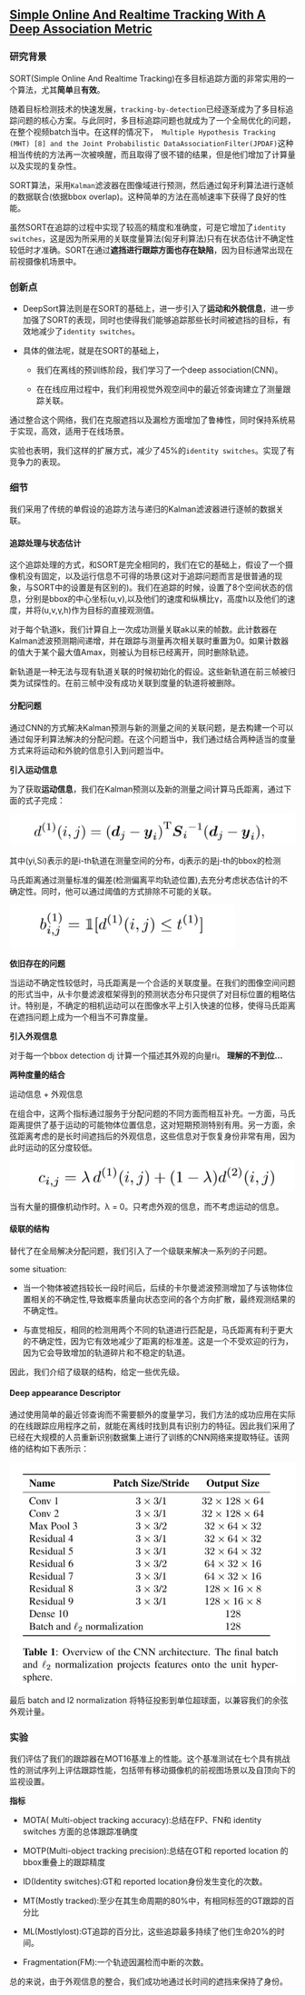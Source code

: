 ## [Simple Online And Realtime Tracking With A Deep Association Metric](./attachments/deep_sort.pdf)
### 研究背景

SORT(Simple Online And Realtime Tracking)在多目标追踪方面的非常实用的一个算法，尤其**简单**且**有效**。

随着目标检测技术的快速发展，`tracking-by-detection`已经逐渐成为了多目标追踪问题的核心方案。与此同时，多目标追踪问题也就成为了一个全局优化的问题，在整个视频batch当中。在这样的情况下，` Multiple Hypothesis Tracking (MHT) [8] and the Joint Probabilistic DataAssociationFilter(JPDAF)`这种相当传统的方法再一次被唤醒，而且取得了很不错的结果，但是他们增加了计算量以及实现的复杂性。

SORT算法，采用`Kalman`滤波器在图像域进行预测，然后通过匈牙利算法进行逐帧的数据联合(依据bbox overlap)。这种简单的方法在高帧速率下获得了良好的性能。

虽然SORT在追踪的过程中实现了较高的精度和准确度，可是它增加了`identity switches`，这是因为所采用的关联度量算法(匈牙利算法)只有在状态估计不确定性较低时才准确。SORT在通过**遮挡进行跟踪方面也存在缺陷**，因为目标通常出现在前视摄像机场景中。



### 创新点

* DeepSort算法则是在SORT的基础上，进一步引入了**运动和外貌信息**，进一步加强了SORT的表现，同时也使得我们能够追踪那些长时间被遮挡的目标，有效地减少了`identity switches`。
* 具体的做法呢，就是在SORT的基础上，

	* 我们在离线的预训练阶段，我们学习了一个deep association(CNN)。

	* 在在线应用过程中，我们利用视觉外观空间中的最近邻查询建立了测量跟踪关联。

通过整合这个网络，我们在克服遮挡以及漏检方面增加了鲁棒性，同时保持系统易于实现，高效，适用于在线场景。

实验也表明，我们这样的扩展方式，减少了45%的`identity switches`。实现了有竞争力的表现。

### 细节

我们采用了传统的单假设的追踪方法与递归的Kalman滤波器进行逐帧的数据关联。

#### 追踪处理与状态估计

这个追踪处理的方式，和SORT是完全相同的，我们在它的基础上，假设了一个摄像机没有固定，以及运行信息不可得的场景(这对于追踪问题而言是很普通的现象，与SORT中的设置是有区别的)。我们在追踪的时候，设置了8个空间状态的信息，分别是bbox的中心坐标(u,v),以及他们的速度和纵横比γ，高度h以及他们的速度，并将(u,v,γ,h)作为目标的直接观测值。

对于每个轨道k，我们计算自上一次成功测量关联ak以来的帧数。此计数器在Kalman滤波预测期间递增，并在跟踪与测量再次相关联时重置为0。如果计数器的值大于某个最大值Amax，则被认为目标已经离开，同时删除轨迹。

新轨道是一种无法与现有轨道关联的时候初始化的假设。这些新轨道在前三帧被归类为试探性的。在前三帧中没有成功关联到度量的轨道将被删除。

#### 分配问题

通过CNN的方式解决Kalman预测与新的测量之间的关联问题，是去构建一个可以通过匈牙利算法解决的分配问题。在这个问题当中，我们通过结合两种适当的度量方式来将运动和外貌的信息引入到问题当中。

**引入运动信息**

为了获取**运动信息**，我们在Kalman预测以及新的测量之间计算马氏距离，通过下面的式子完成：

![enter description here](./images/1588137718732.png)

其中(yi,Si)表示的是i-th轨道在测量空间的分布，dj表示的是j-th的bbox的检测

马氏距离通过测量标准的偏差(检测偏离平均轨迹位置),去充分考虑状态估计的不确定性。同时，他可以通过阈值的方式排除不可能的关联。

![enter description here](./images/1588157411479.png)

**依旧存在的问题**

当运动不确定性较低时，马氏距离是一个合适的关联度量。在我们的图像空间问题的形式当中，从卡尔曼滤波框架得到的预测状态分布只提供了对目标位置的粗略估计。特别是，不确定的相机运动可以在图像水平上引入快速的位移，使得马氏距离在遮挡问题上成为一个相当不可靠度量。

**引入外观信息**

对于每一个bbox detection dj 计算一个描述其外观的向量ri。 **理解的不到位...**


**两种度量的结合**

运动信息 + 外观信息

在组合中，这两个指标通过服务于分配问题的不同方面而相互补充。一方面，马氏距离提供了基于运动的可能物体位置信息，这对短期预测特别有用。另一方面，余弦距离考虑的是长时间遮挡后的外观信息，这些信息对于恢复身份非常有用，因为此时运动的区分度较低。


![enter description here](./images/1588167378405.png)

当有大量的摄像机动作时。λ = 0。只考虑外观的信息，而不考虑运动的信息。

#### 级联的结构

替代了在全局解决分配问题，我们引入了一个级联来解决一系列的子问题。

some situation:

* 当一个物体被遮挡较长一段时间后，后续的卡尔曼滤波预测增加了与该物体位置相关的不确定性,导致概率质量向状态空间的各个方向扩散，最终观测结果的不确定性。

* 与直觉相反，相同的检测用两个不同的轨道进行匹配是，马氏距离有利于更大的不确定性，因为它有效地减少了距离的标准差。这是一个不受欢迎的行为，因为它会导致增加的轨道碎片和不稳定的轨道。

因此，我们介绍了级联的结构，给定一些优先级。

#### Deep appearance Descriptor

通过使用简单的最近邻查询而不需要额外的度量学习，我们方法的成功应用在实际的在线跟踪应用程序之前，就能在离线时找到具有识别力的特征。因此我们采用了已经在大规模的人员重新识别数据集上进行了训练的CNN网络来提取特征。该网络的结构如下表所示：

![enter description here](./images/1588169858858.png)

最后 batch and l2 normalization 将特征投影到单位超球面，以兼容我们的余弦外观计量。


### 实验

我们评估了我们的跟踪器在MOT16基准上的性能。这个基准测试在七个具有挑战性的测试序列上评估跟踪性能，包括带有移动摄像机的前视图场景以及自顶向下的监视设置。

**指标**

* MOTA( Multi-object tracking accuracy):总结在FP、FN和 identity switches 方面的总体跟踪准确度

* MOTP(Multi-object tracking precision):总结在GT和 reported location 的bbox重叠上的跟踪精度

* ID(Identity switches):GT和 reported location身份发生变化的次数。

* MT(Mostly tracked):至少在其生命周期的80%中，有相同标签的GT跟踪的百分比

* ML(Mostlylost):GT追踪的百分比，这些追踪最多持续了他们生命20%的时间。

* Fragmentation(FM):一个轨迹因漏检而中断的次数。


总的来说，由于外观信息的整合，我们成功地通过长时间的遮挡来保持了身份。